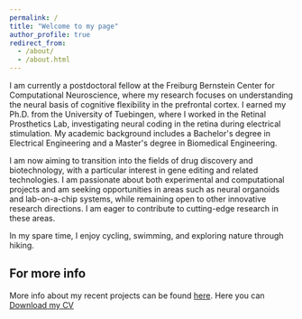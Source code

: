 ```yaml
---
permalink: /
title: "Welcome to my page"
author_profile: true
redirect_from: 
  - /about/
  - /about.html
---
```

I am currently a postdoctoral fellow at the Freiburg Bernstein Center for Computational Neuroscience, where my research focuses on understanding the neural basis of cognitive flexibility in the prefrontal cortex. I earned my Ph.D. from the University of Tuebingen, where I worked in the Retinal Prosthetics Lab, investigating neural coding in the retina during electrical stimulation. My academic background includes a Bachelor's degree in Electrical Engineering and a Master's degree in Biomedical Engineering.

I am now aiming to transition into the fields of drug discovery and biotechnology, with a particular interest in gene editing and related technologies. I am passionate about both experimental and computational projects and am seeking opportunities in areas such as neural organoids and lab-on-a-chip systems, while remaining open to other innovative research directions. I am eager to contribute to cutting-edge research in these areas.

In my spare time, I enjoy cycling, swimming, and exploring nature through hiking.

For more info
------
More info about my recent projects can be found [here](https://hamedshabani.github.io/projects.html). 
Here you can <a href="files/Hamed_CV_English.pdf" download>Download my CV</a>
